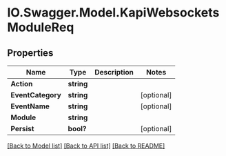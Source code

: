 # IO.Swagger.Model.KapiWebsocketsModuleReq
## Properties

Name | Type | Description | Notes
------------ | ------------- | ------------- | -------------
**Action** | **string** |  | 
**EventCategory** | **string** |  | [optional] 
**EventName** | **string** |  | [optional] 
**Module** | **string** |  | 
**Persist** | **bool?** |  | [optional] 

[[Back to Model list]](../README.md#documentation-for-models) [[Back to API list]](../README.md#documentation-for-api-endpoints) [[Back to README]](../README.md)

